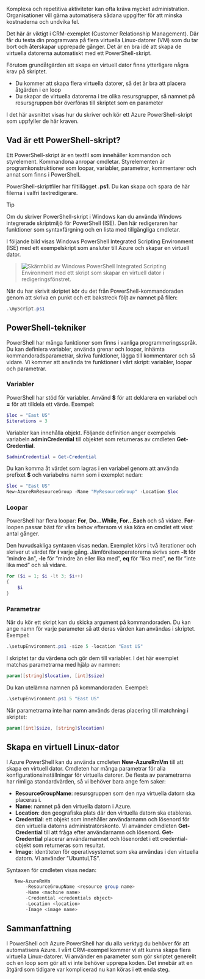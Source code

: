 Komplexa och repetitiva aktiviteter kan ofta kräva mycket administration. Organisationer vill gärna automatisera sådana uppgifter för att minska kostnaderna och undvika fel.

Det här är viktigt i CRM-exemplet (Customer Relationship Management). Där får du testa din programvara på flera virtuella Linux-datorer (VM) som du tar bort och återskapar upprepade gånger. Det är en bra idé att skapa de virtuella datorerna automatiskt med ett PowerShell-skript.

Förutom grundåtgärden att skapa en virtuell dator finns ytterligare några krav på skriptet. 
- Du kommer att skapa flera virtuella datorer, så det är bra att placera åtgärden i en loop
- Du skapar de virtuella datorerna i tre olika resursgrupper, så namnet på resursgruppen bör överföras till skriptet som en parameter

I det här avsnittet visas hur du skriver och kör ett Azure PowerShell-skript som uppfyller de här kraven.

## <a name="what-is-a-powershell-script"></a>Vad är ett PowerShell-skript?
Ett PowerShell-skript är en textfil som innehåller kommandon och styrelement. Kommandona anropar cmdletar. Styrelementen är programkonstruktioner som loopar, variabler, parametrar, kommentarer och annat som finns i PowerShell.

PowerShell-skriptfiler har filtillägget **.ps1**. Du kan skapa och spara de här filerna i valfri textredigerare. 

> [!TIP]
> Om du skriver PowerShell-skript i Windows kan du använda Windows integrerade skriptmiljö för PowerShell (ISE). Den här redigeraren har funktioner som syntaxfärgning och en lista med tillgängliga cmdletar.
>
I följande bild visas Windows PowerShell Integrated Scripting Environment (ISE) med ett exempelskript som ansluter till Azure och skapar en virtuell dator.

>![Skärmbild av Windows PowerShell Integrated Scripting Environment med ett skript som skapar en virtuell dator i redigeringsfönstret.](../media/7-windows-powershell-ise-screenshot.png)

När du har skrivit skriptet kör du det från PowerShell-kommandoraden genom att skriva en punkt och ett bakstreck följt av namnet på filen:

```powershell
.\myScript.ps1
```

## <a name="powershell-techniques"></a>PowerShell-tekniker
PowerShell har många funktioner som finns i vanliga programmeringsspråk. Du kan definiera variabler, använda grenar och loopar, inhämta kommandoradsparametrar, skriva funktioner, lägga till kommentarer och så vidare. Vi kommer att använda tre funktioner i vårt skript: variabler, loopar och parametrar.

### <a name="variables"></a>Variabler
PowerShell har stöd för variabler. Använd **$** för att deklarera en variabel och **=** för att tilldela ett värde. Exempel:

```powershell
$loc = "East US"
$iterations = 3
```

Variabler kan innehålla objekt. Följande definition anger exempelvis variabeln **adminCredential** till objektet som returneras av cmdleten **Get-Credential**.

```powershell
$adminCredential = Get-Credential
```

Du kan komma åt värdet som lagras i en variabel genom att använda prefixet **$** och variabelns namn som i exemplet nedan: 

```powershell
$loc = "East US"
New-AzureRmResourceGroup -Name "MyResourceGroup" -Location $loc
```

### <a name="loops"></a>Loopar
PowerShell har flera loopar: **For**, **Do...While**, **For...Each** och så vidare. **For**-loopen passar bäst för våra behov eftersom vi ska köra en cmdlet ett visst antal gånger.

Den huvudsakliga syntaxen visas nedan. Exemplet körs i två iterationer och skriver ut värdet för **i** varje gång. Jämförelseoperatorerna skrivs som **-lt** för ”mindre än”, **-le** för ”mindre än eller lika med”, **eq** för ”lika med”, **ne** för ”inte lika med” och så vidare.

```powershell
For ($i = 1; $i -lt 3; $i++)
{
    $i
}
```

### <a name="parameters"></a>Parametrar
När du kör ett skript kan du skicka argument på kommandoraden. Du kan ange namn för varje parameter så att deras värden kan användas i skriptet. Exempel:

```powershell
.\setupEnvironment.ps1 -size 5 -location "East US"
```

I skriptet tar du värdena och gör dem till variabler. I det här exemplet matchas parametrarna med hjälp av namnen:

```powershell
param([string]$location, [int]$size)
```

Du kan utelämna namnen på kommandoraden. Exempel:

```powershell
.\setupEnvironment.ps1 5 "East US"
```

När parametrarna inte har namn används deras placering till matchning i skriptet:

```powershell
param([int]$size, [string]$location)
```

## <a name="how-to-create-a-linux-virtual-machine"></a>Skapa en virtuell Linux-dator
I Azure PowerShell kan du använda cmdleten **New-AzureRmVm** till att skapa en virtuell dator. Cmdleten har många parametrar för alla konfigurationsinställningar för virtuella datorer. De flesta av parametrarna har rimliga standardvärden, så vi behöver bara ange fem saker:
- **ResourceGroupName**: resursgruppen som den nya virtuella datorn ska placeras i.
- **Name**: namnet på den virtuella datorn i Azure.
- **Location**: den geografiska plats där den virtuella datorn ska etableras.
- **Credential**: ett objekt som innehåller användarnamn och lösenord för den virtuella datorns administratörskonto. Vi använder cmdleten **Get-Credential** till att fråga efter användarnamn och lösenord. **Get-Credential** placerar användarnamnet och lösenordet i ett credential-objekt som returneras som resultat.
- **Image**: identiteten för operativsystemet som ska användas i den virtuella datorn. Vi använder ”UbuntuLTS”.

Syntaxen för cmdleten visas nedan:

```powershell
   New-AzureRmVm 
       -ResourceGroupName <resource group name> 
       -Name <machine name> 
       -Credential <credentials object> 
       -Location <location> 
       -Image <image name>
```

## <a name="summary"></a>Sammanfattning
I PowerShell och Azure PowerShell har du alla verktyg du behöver för att automatisera Azure. I vårt CRM-exempel kommer vi att kunna skapa flera virtuella Linux-datorer. Vi använder en parameter som gör skriptet generellt och en loop som gör att vi inte behöver upprepa koden. Det innebär att en åtgärd som tidigare var komplicerad nu kan köras i ett enda steg.